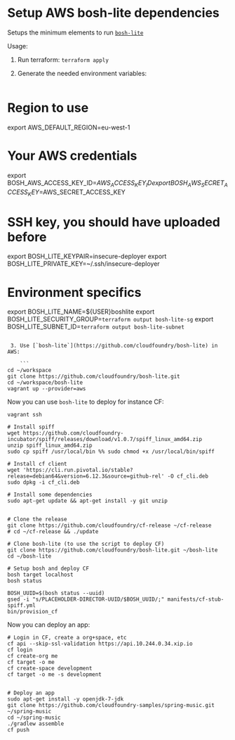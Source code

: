 Setup AWS bosh-lite dependencies
================================

Setups the minimum elements to run [`bosh-lite`](https://github.com/cloudfoundry/bosh-lite)

Usage:

 1. Run terraform: `terraform apply`
 2. Generate the needed environment variables:

    ```
# Region to use
export AWS_DEFAULT_REGION=eu-west-1

# Your AWS credentials
export BOSH_AWS_ACCESS_KEY_ID=$AWS_ACCESS_KEY_ID
export BOSH_AWS_SECRET_ACCESS_KEY=$AWS_SECRET_ACCESS_KEY

# SSH key, you should have uploaded before
export BOSH_LITE_KEYPAIR=insecure-deployer
export BOSH_LITE_PRIVATE_KEY=~/.ssh/insecure-deployer

# Environment specifics
export BOSH_LITE_NAME=${USER}boshlite
export BOSH_LITE_SECURITY_GROUP=`terraform output bosh-lite-sg`
export BOSH_LITE_SUBNET_ID=`terraform output bosh-lite-subnet`
```

 3. Use [`bosh-lite`](https://github.com/cloudfoundry/bosh-lite) in AWS:

    ```
cd ~/workspace
git clone https://github.com/cloudfoundry/bosh-lite.git
cd ~/workspace/bosh-lite
vagrant up --provider=aws
```

Now you can use `bosh-lite` to deploy for instance CF:

```
vagrant ssh

# Install spiff
wget https://github.com/cloudfoundry-incubator/spiff/releases/download/v1.0.7/spiff_linux_amd64.zip
unzip spiff_linux_amd64.zip
sudo cp spiff /usr/local/bin %% sudo chmod +x /usr/local/bin/spiff

# Install cf client
wget 'https://cli.run.pivotal.io/stable?release=debian64&version=6.12.3&source=github-rel' -O cf_cli.deb
sudo dpkg -i cf_cli.deb

# Install some dependencies
sudo apt-get update && apt-get install -y git unzip


# Clone the release
git clone https://github.com/cloudfoundry/cf-release ~/cf-release
# cd ~/cf-release && ./update

# Clone bosh-lite (to use the script to deploy CF)
git clone https://github.com/cloudfoundry/bosh-lite.git ~/bosh-lite
cd ~/bosh-lite

# Setup bosh and deploy CF
bosh target localhost
bosh status

BOSH_UUID=$(bosh status --uuid)
gsed -i "s/PLACEHOLDER-DIRECTOR-UUID/$BOSH_UUID/;" manifests/cf-stub-spiff.yml
bin/provision_cf
```

Now you can deploy an app:
```
# Login in CF, create a org+space, etc
cf api --skip-ssl-validation https://api.10.244.0.34.xip.io
cf login
cf create-org me
cf target -o me
cf create-space development
cf target -o me -s development


# Deploy an app
sudo apt-get install -y openjdk-7-jdk
git clone https://github.com/cloudfoundry-samples/spring-music.git ~/spring-music
cd ~/spring-music
./gradlew assemble
cf push
```

